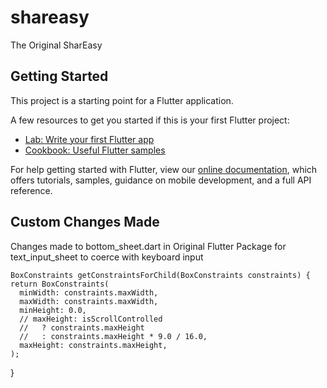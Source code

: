 # shareasy

The Original SharEasy

## Getting Started

This project is a starting point for a Flutter application.

A few resources to get you started if this is your first Flutter project:

- [Lab: Write your first Flutter app](https://flutter.dev/docs/get-started/codelab)
- [Cookbook: Useful Flutter samples](https://flutter.dev/docs/cookbook)

For help getting started with Flutter, view our
[online documentation](https://flutter.dev/docs), which offers tutorials,
samples, guidance on mobile development, and a full API reference.


## Custom Changes Made

Changes made to bottom_sheet.dart in Original Flutter Package for text_input_sheet to coerce with keyboard input

    BoxConstraints getConstraintsForChild(BoxConstraints constraints) {
    return BoxConstraints(
      minWidth: constraints.maxWidth,
      maxWidth: constraints.maxWidth,
      minHeight: 0.0,
      // maxHeight: isScrollControlled
      //   ? constraints.maxHeight
      //   : constraints.maxHeight * 9.0 / 16.0,
      maxHeight: constraints.maxHeight,
    );
  }
